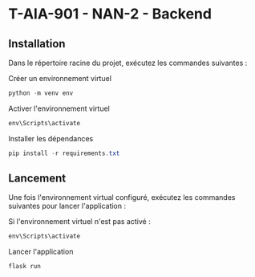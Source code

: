 # T-AIA-901 - NAN-2 - Backend

## Installation
Dans le répertoire racine du projet, exécutez les commandes suivantes :

Créer un environnement virtuel
```powershell
python -m venv env
```
Activer l'environnement virtuel
```powershell
env\Scripts\activate
```
Installer les dépendances
```powershell
pip install -r requirements.txt
```

## Lancement
Une fois l'environnement virtual configuré, exécutez les commandes suivantes pour lancer l'application :

Si l'environnement virtuel n'est pas activé :
```powershell
env\Scripts\activate
```
Lancer l'application
```powershell
flask run
```